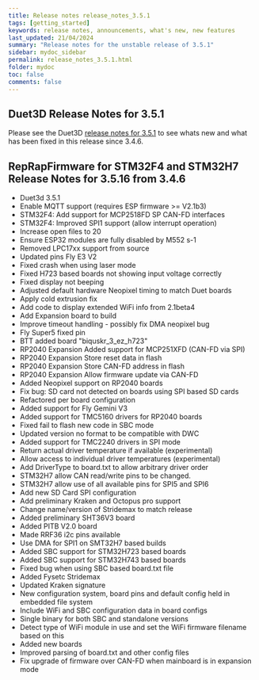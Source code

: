 ```yaml
---
title: Release notes release_notes_3.5.1
tags: [getting_started]
keywords: release notes, announcements, what's new, new features
last_updated: 21/04/2024
summary: "Release notes for the unstable release of 3.5.1"
sidebar: mydoc_sidebar
permalink: release_notes_3.5.1.html
folder: mydoc
toc: false
comments: false
---
```


## Duet3D Release Notes for 3.5.1

Please see the Duet3D [release notes for 3.5.1](https://github.com/Duet3D/RepRapFirmware/wiki/Changelog-RRF-3.x#reprapfirmware-351-stable-changes-since-346) to see whats new and what has been fixed in this release since 3.4.6.  

## RepRapFirmware for STM32F4 and STM32H7 Release Notes for 3.5.16 from 3.4.6

* Duet3d 3.5.1
* Enable MQTT support (requires ESP firmware >= V2.1b3)
* STM32F4: Add support for MCP2518FD SP CAN-FD interfaces
* STM32F4: Improved SPI1 support (allow interrupt operation)
* Increase open files to 20
* Ensure ESP32 modules are fully disabled by M552 s-1
* Removed LPC17xx support from source
* Updated pins Fly E3 V2
* Fixed crash when using laser mode
* Fixed H723 based boards not showing input voltage correctly
* Fixed display not beeping
* Adjusted default hardware Neopixel timing to match Duet boards
* Apply cold extrusion fix
* Add code to display extended WiFi info from 2.1beta4
* Add Expansion board to build
* Improve timeout handling - possibly fix DMA neopixel bug
* Fly Super5 fixed pin
* BTT added board "biquskr_3_ez_h723"
* RP2040 Expansion Added support for MCP251XFD (CAN-FD via SPI)
* RP2040 Expansion Store reset data in flash
* RP2040 Expansion Store CAN-FD address in flash
* RP2040 Expansion Allow firmware update via CAN-FD
* Added Neopixel support on RP2040 boards
* Fix bug: SD card not detected on boards using SPI based SD cards
* Refactored per board configuration
* Added support for Fly Gemini V3
* Added support for TMC5160 drivers for RP2040 boards
* Fixed fail to flash new code in SBC mode
* Updated version no format to be compatible with DWC
* Added support for TMC2240 drivers in SPI mode
* Return actual driver temperature if available (experimental)
* Allow access to individual driver temperatures (experimental)
* Add DriverType to board.txt to allow arbitrary driver order
* STM32H7 allow CAN read/write pins to be changed.
* STM32H7 allow use of all available pins for SPI5 and SPI6
* Add new SD Card SPI configuration
* Add preliminary Kraken and Octopus pro support
* Change name/version of Stridemax to match release
* Added preliminary SHT36V3 board
* Added PITB V2.0 board
* Made RRF36 i2c pins available
* Use DMA for SPI1 on SMT32H7 based builds
* Added SBC support for STM32H723 based boards
* Added SBC support for STM32H743 based boards
* Fixed bug when using SBC based board.txt file
* Added Fysetc Stridemax
* Updated Kraken signature
* New configuration system, board pins and default config held in embedded file system
* Include WiFi and SBC configuration data in board configs
* Single binary for both SBC and standalone versions
* Detect type of WiFi module in use and set the WiFi firmware filename based on this
* Added new boards
* Improved parsing of board.txt and other config files
* Fix upgrade of firmware over CAN-FD when mainboard is in expansion mode
